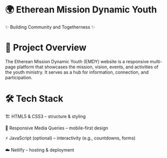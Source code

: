 # 🌍 Etherean Mission Dynamic Youth
✨ Building Community and Togetherness ✨

# 📖 Project Overview

The Etherean Mission Dynamic Youth (EMDY) website is a responsive multi-page platform that showcases the mission, vision, events, and activities of the youth ministry.
It serves as a hub for information, connection, and participation.

# 🛠️ Tech Stack

🏗️ HTML5 & CSS3 – structure & styling

🎨 Responsive Media Queries – mobile-first design

⚡ JavaScript (optional) – interactivity (e.g., countdowns, forms)

☁️ Netlify – hosting & deployment

